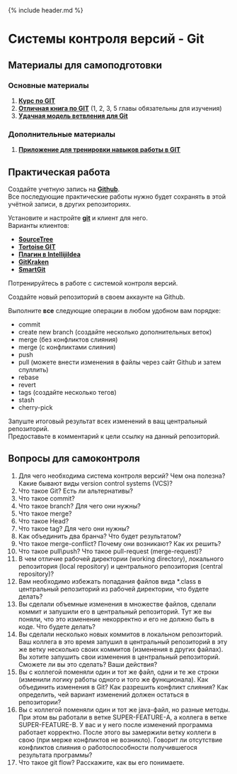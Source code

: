 {% include header.md %}

Системы контроля версий - Git
====================

Материалы для самоподготовки
---------------------

### Основные материалы
1. **[Курс по GIT](https://learn.by/courses/course-v1:EPAM+VCG+ext1/about)**
1. **[Отличная книга по GIT](https://git-scm.com/book/ru/v2)** (1, 2, 3, 5 главы обязательны для изучения)
1. **[Удачная модель ветвления для Git](https://habr.com/ru/post/106912/)**

### Дополнительные материалы
1. **[Приложение для тренировки навыков работы в GIT](https://learngitbranching.js.org/)**

Практическая работа
---------------------
Создайте учетную запись на **[Github](https://github.com/)**.  
Все последующие практические работы нужно будет сохранять в этой учётной записи, в других репозиториях.

Установите и настройте **[git](https://git-scm.com/downloads)** и клиент для него.  
Варианты клиентов:
* **[SourceTree](https://www.sourcetreeapp.com/)**
* **[Tortoise GIT](https://tortoisegit.org/)**
* **[Плагин в IntellijiIdea](https://plugins.jetbrains.com/plugin/3033-git-integration)**
* **[GitKraken](https://www.gitkraken.com/)**
* **[SmartGit](http://www.syntevo.com/smartgit/)**

Потренируйтесь в работе с системой контроля версий.  

Создайте новый репозиторий в своем аккаунте на Github.

Выполните **все** следующие операции в любом удобном вам порядке:
* commit
* create new branch (создайте несколько дополнительных веток)
* merge (без конфликтов слияния)
* merge (с конфликтами слияния)
* push
* pull (можете внести изменения в файлы через сайт Github и затем спуллить)
* rebase
* revert
* tags (создайте несколько тегов)
* stash 
* cherry-pick

Запуште итоговый результат всех изменений в ващ центральный репозиторий.  
Предоставьте в комментарий к цели ссылку на данный репозиторий.

Вопросы для самоконтроля
---------------------
1. Для чего необходима система контроля версий? Чем она полезна? Какие бывают виды version control systems (VCS)?
1. Что такое Git? Есть ли альтернативы?
1. Что такое commit?
1. Что такое branch? Для чего они нужны?
1. Что такое merge?
1. Что такое Head?
1. Что такое tag? Для чего они нужны?
1. Как объединить два бранча? Что будет результатом?
1. Что такое merge-conflict? Почему они возникают? Как их решить?
1. Что такое pull\push? Что такое pull-request (merge-request)?
1. В чем отличие рабочей директории (working directory), локального репозитория (local repository) и центрального 
репозитория (central repository)?
1. Вам необходимо избежать попадания файлов вида *.class в центральный репозиторий из рабочей директории, что будете делать?
1. Вы сделали объемные изменения в множестве файлов, сделали коммит и запушили его в центральный репозиторий. Тут же вы поняли, что это изменение некорректно и его не должно быть в коде. Что будете делать?
1. Вы сделали несколько новых коммитов в локальном репозиторий. Ваш коллега в это время запушил в центральный репозиторий в эту же ветку несколько своих коммитов (изменения в других файлах).
Вы хотите запушить свои изменения в центральный репозиторий. Сможете ли вы это сделать? Ваши действия?
1. Вы с коллегой поменяли один и тот же файл, одни и те же строки (изменили логику работы одного и того же функционала). 
Как объединить изменения в Git? Как разрешить конфликт слияния? Как определить, чей вариант изменений должен остаться в репозитории?
1. Вы с коллегой поменяли один и тот же java-файл, но разные методы. При этом вы работали в ветке SUPER-FEATURE-А, а коллега в ветке SUPER-FEATURE-В. У вас и у него после изменений программа работает корректно. 
После этого вы замержили ветку коллеги в свою (при мерже конфликтов не возникло). Говорит ли отсутствие конфликтов слияния о работоспособности получившегося результата программы?
1. Что такое git flow? Расскажите, как вы его понимаете.